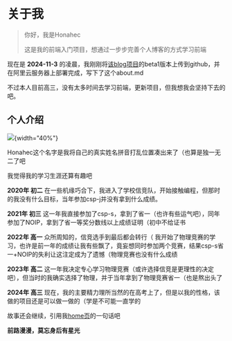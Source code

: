 # 关于我

> 你好，我是Honahec
>
> 这是我的前端入门项目，想通过一步步完善个人博客的方式学习前端

现在是 **2024-11-3** 的凌晨，我刚刚将[该blog项目](https://github.com/Calm00/blog)的beta1版本上传到github，并在阿里云服务器上部署完成，写下了这个about.md

不过本人目前高三，没有太多时间去学习前端，更新项目，但我想我会坚持下去的吧。

## 个人介绍

![](https://image.honahec.cc/avatar.png){width="40%"}

Honahec这个名字是我将自己的真实姓名拼音打乱位置凑出来了（也算是独一无二了吧

我觉得我的学习生涯还算有趣吧

**2020年 初二** 在一些机缘巧合下，我进入了学校信竞队，开始接触编程，但那时的我没有什么目标，当年参加csp-j并没有拿到什么成绩。

**2021年 初三** 这一年我直接参加了csp-s，拿到了省一（也许有些运气吧），同年参加了NOIP，拿到了省一等奖分数线以上成绩证明（初中不给证书

**2022年 高一** 众所周知的，信竞选手到最后都会转行（ 我开始了物理竞赛的学习，也许是前一年的成绩让我有些飘了，竟妄想同时参加两个竞赛，结果csp-s省一+NOIP的失利让这注定成为了遗憾（物理竞赛也没有什么成绩

**2023年 高二** 这一年我决定专心学习物理竞赛（或许选择信竞是更理性的决定吧），但当时的我确实选择了物理，并于当年拿到了物理竞赛省一（也是熬出头了

**2024年 高三** 现在，我的主要精力理所当然的在高考上了，但是以我的性格，该做的项目还是可以做一做的（学是不可能一直学的

故事还会继续，引用我[home页](https://honahec.cc)的一句话吧

**前路漫漫，莫忘身后有星光**